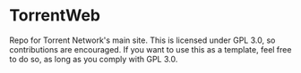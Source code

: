 # TorrentWeb
Repo for Torrent Network's main site. This is licensed under GPL 3.0, so contributions are encouraged. If you want to use this as a template, feel free to do so, as long as you comply with GPL 3.0.
